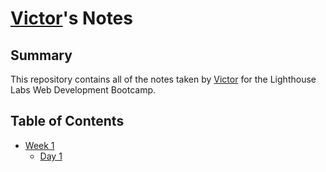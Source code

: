 # [Victor](https://github.com/gilabarreto)'s Notes

## Summary 

This repository contains all of the notes taken by [Victor](https://github.com/gilabarreto) for the Lighthouse Labs Web Development Bootcamp.


## Table of Contents

* [Week 1](/Week_1)
  * [Day 1](/Week_1/Day_1)